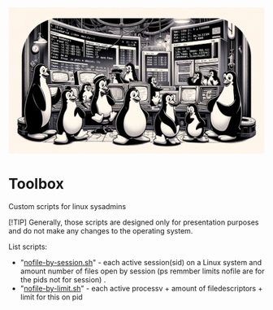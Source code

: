 ![Header](.mdfiles/Header.webp)



# Toolbox

Custom scripts for linux sysadmins 

[!TIP]
Generally, those scripts are designed only for presentation purposes and do not make any changes to the operating system.

List scripts: 
- "[nofile-by-session.sh](nofile-by-session.sh)" -  each active session(sid) on a Linux system and amount number of files open by session (ps remmber limits nofile are for the pids not for session) .
- "[nofile-by-limit.sh](nofile-by-limit.sh)" - each active processv + amount of filedescriptors + limit  for this on pid 
